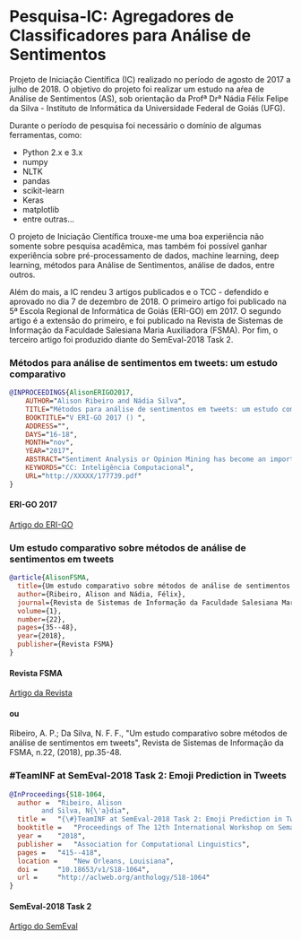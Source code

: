 # Pesquisa-IC: Agregadores de Classificadores para Análise de Sentimentos

Projeto de Iniciação Científica (IC) realizado no período de agosto de 2017 a julho de 2018. O objetivo do projeto foi realizar um estudo na aŕea de Análise de Sentimentos (AS), sob orientação da Profª Drª Nádia Félix Felipe da Silva - Instituto de Informática da Universidade Federal de Goiás (UFG).

Durante o período de pesquisa foi necessário o domínio de algumas ferramentas, como:

  - Python 2.x e 3.x
  - numpy
  - NLTK
  - pandas
  - scikit-learn
  - Keras
  - matplotlib
  - entre outras...
  
O projeto de Iniciação Científica trouxe-me uma boa experiência não somente sobre pesquisa acadêmica, mas também foi possível ganhar experiência sobre pré-processamento de dados, machine learning, deep learning, métodos para Análise de Sentimentos, análise de dados, entre outros.

Além do mais, a IC rendeu 3 artigos publicados e o TCC - defendido e aprovado no dia 7 de dezembro de 2018. O primeiro artigo foi publicado na 5ª Escola Regional de Informática de Goiás (ERI-GO) em 2017. O segundo artigo é a extensão do primeiro, e foi publicado na Revista de Sistemas de Informação da Faculdade Salesiana Maria Auxiliadora (FSMA). Por fim, o terceiro artigo foi produzido diante do SemEval-2018 Task 2.

### Métodos para análise de sentimentos em tweets: um estudo comparativo
```bibtex
@INPROCEEDINGS{AlisonERIGO2017,
    AUTHOR="Alison Ribeiro and Nádia Silva",
    TITLE="Métodos para análise de sentimentos em tweets: um estudo comparativo",
    BOOKTITLE="V ERI-GO 2017 () ",
    ADDRESS="",
    DAYS="16-18",
    MONTH="nov",
    YEAR="2017",
    ABSTRACT="Sentiment Analysis or Opinion Mining has become an important field of study due to the enormous amount of texts available in the Social Web, which allows several applications such as monitoring of brands and products, forecasting political campaigns and even applications in the financial market. Several independent methods are explored in the literature. This article aims at comparing techniques already known as machine learning, lexical dictionaries, and part-of-speech, with the aim of indicating to the reader, among such approaches, the one that best suits the particularities of the texts.",
    KEYWORDS="CC: Inteligência Computacional", 
    URL="http://XXXXX/177739.pdf"
}
```
#### ERI-GO 2017
[Artigo do ERI-GO](http://erigo.sbc.org.br/p/152-anais-eri-go)

### Um estudo comparativo sobre métodos de análise de sentimentos em tweets
```bibtex
@article{AlisonFSMA,
  title={Um estudo comparativo sobre métodos de análise de sentimentos em tweets},
  author={Ribeiro, Alison and Nádia, Félix},
  journal={Revista de Sistemas de Informação da Faculdade Salesiana Maria Auxiliadora},
  volume={1},
  number={22},
  pages={35--48},
  year={2018},
  publisher={Revista FSMA}
}
```
#### Revista FSMA
[Artigo da Revista](http://www.fsma.edu.br/si/sistemas.html)

#### ou
Ribeiro, A. P.; Da Silva, N. F. F., "Um estudo comparativo sobre métodos de análise de sentimentos em tweets", Revista de Sistemas de Informação da FSMA, n.22, (2018), pp.35-48.

### \#TeamINF at SemEval-2018 Task 2: Emoji Prediction in Tweets
```bibtex
@InProceedings{S18-1064,
  author = 	"Ribeiro, Alison
		and Silva, N{\'a}dia",
  title = 	"{\#}TeamINF at SemEval-2018 Task 2: Emoji Prediction in Tweets",
  booktitle = 	"Proceedings of The 12th International Workshop on Semantic Evaluation",
  year = 	"2018",
  publisher = 	"Association for Computational Linguistics",
  pages = 	"415--418",
  location = 	"New Orleans, Louisiana",
  doi = 	"10.18653/v1/S18-1064",
  url = 	"http://aclweb.org/anthology/S18-1064"
}
```

#### SemEval-2018 Task 2
[Artigo do SemEval](http://aclweb.org/anthology/S18-1064)

